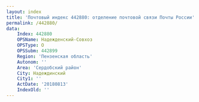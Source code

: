 ```yaml
---
layout: index
title: 'Почтовый индекс 442880: отделение почтовой связи Почты России'
permalink: /442880/
data:
    Index: 442880
    OPSName: Надежденский-Совхоз
    OPSType: О
    OPSSubm: 442899
    Region: 'Пензенская область'
    Autonom: ''
    Area: 'Сердобский район'
    City: Надеждинский
    City1: ''
    ActDate: '20180813'
    IndexOld: ''
---
```

